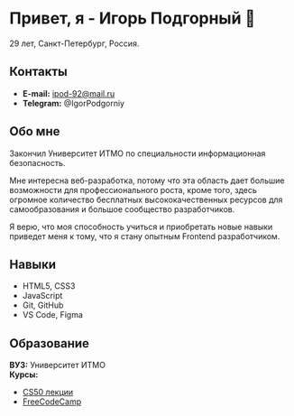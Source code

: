 # Привет, я - Игорь Подгорный 👋 
29 лет, Санкт-Петербург, Россия.

## Контакты
- **E-mail:** ipod-92@mail.ru<br/>
- **Telegram:** @IgorPodgorniy<br/>

## Обо мне
Закончил Университет ИТМО по специальности информационная безопасность.

Мне интересна веб-разработка, потому что эта область дает большие возможности для профессионального роста,
кроме того, здесь огромное количество бесплатных высококачественных ресурсов для самообразования и большое сообщество разработчиков.

Я верю, что моя способность учиться и приобретать новые навыки приведет меня к тому, что я стану опытным Frontend разработчиком.

## Навыки
- HTML5, CSS3
- JavaScript
- Git, GitHub
- VS Code, Figma

## Образование
**ВУЗ:** Университет ИТМО<br/>
**Курсы:**</br>
- <a href="https://cs50.harvard.edu/x/2021/">CS50 лекции</a>
- <a href="https://www.freecodecamp.org/">FreeCodeCamp</a>
